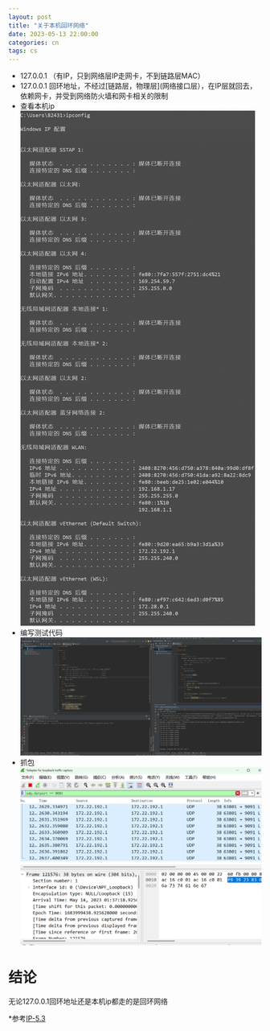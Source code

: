 ```yaml
---
layout: post
title: "关于本机回环网络"
date: 2023-05-13 22:00:00
categories: cn
tags: cs
---
```


* 127.0.0.1 （有IP，只到网络层IP走网卡，不到链路层MAC）
* 127.0.0.1 回环地址，不经过[链路层，物理层](网络接口层），在IP层就回去，依赖网卡，并受到网络防火墙和网卡相关的限制
* 查看本机ip    
  ![](https://raw.githubusercontent.com/homeless2010/homeless2010.github.io/master/img/cs/2023.5.14/ipconfig.png)
* 编写测试代码    
  ![](https://github.com/homeless2010/homeless2010.github.io/blob/master/img/cs/2023.5.14/udp_test.png?raw=true)
* 抓包    
  ![](https://github.com/homeless2010/homeless2010.github.io/blob/master/img/cs/2023.5.14/wireshark.png?raw=true)
# 结论
  无论127.0.0.1回环地址还是本机ip都走的是回环网络


*参考[IP-5.3](https://xiaolincoding.com/network/4_ip/ping_lo.html#_127-0-0-1-%E5%92%8C-localhost-%E4%BB%A5%E5%8F%8A-0-0-0-0-%E6%9C%89%E5%8C%BA%E5%88%AB%E5%90%97)